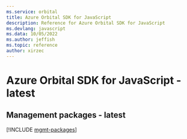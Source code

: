 ```yaml
---
ms.service: orbital
title: Azure Orbital SDK for JavaScript
description: Reference for Azure Orbital SDK for JavaScript
ms.devlang: javascript
ms.data: 10/05/2022
ms.author: jeffish
ms.topic: reference
author: xirzec
---
```

# Azure Orbital SDK for JavaScript - latest

## Management packages - latest
[!INCLUDE [mgmt-packages](orbital-mgmt-index.md)]